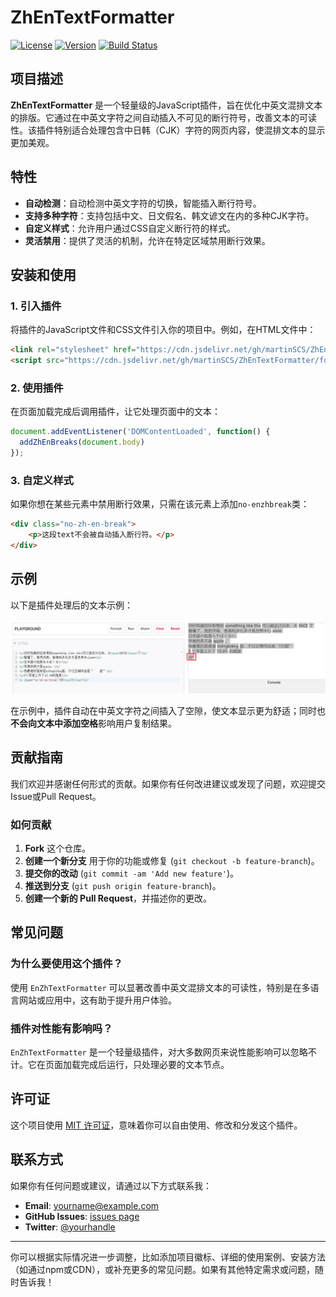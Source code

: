 # ZhEnTextFormatter

[![License](https://img.shields.io/badge/license-MIT-blue.svg)](LICENSE)
[![Version](https://img.shields.io/badge/version-1.0.0-brightgreen.svg)](https://github.com/yourusername/EnZhTextFormatter/releases)
[![Build Status](https://img.shields.io/badge/build-passing-brightgreen.svg)](https://github.com/yourusername/EnZhTextFormatter/actions)

## 项目描述

**ZhEnTextFormatter** 是一个轻量级的JavaScript插件，旨在优化中英文混排文本的排版。它通过在中英文字符之间自动插入不可见的断行符号，改善文本的可读性。该插件特别适合处理包含中日韩（CJK）字符的网页内容，使混排文本的显示更加美观。

## 特性

- **自动检测**：自动检测中英文字符的切换，智能插入断行符号。
- **支持多种字符**：支持包括中文、日文假名、韩文谚文在内的多种CJK字符。
- **自定义样式**：允许用户通过CSS自定义断行符的样式。
- **灵活禁用**：提供了灵活的机制，允许在特定区域禁用断行效果。

## 安装和使用

### 1. 引入插件

将插件的JavaScript文件和CSS文件引入你的项目中。例如，在HTML文件中：

```html
<link rel="stylesheet" href="https://cdn.jsdelivr.net/gh/martinSCS/ZhEnTextFormatter/break.css">
<script src="https://cdn.jsdelivr.net/gh/martinSCS/ZhEnTextFormatter/formatter.js"></script>
```

### 2. 使用插件

在页面加载完成后调用插件，让它处理页面中的文本：

```javascript
document.addEventListener('DOMContentLoaded', function() {
  addZhEnBreaks(document.body)
});
```

### 3. 自定义样式

如果你想在某些元素中禁用断行效果，只需在该元素上添加`no-enzhbreak`类：

```html
<div class="no-zh-en-break">
    <p>这段text不会被自动插入断行符。</p>
</div>
```

## 示例

以下是插件处理后的文本示例：

![示例截图](img/shot.png)

在示例中，插件自动在中英文字符之间插入了空隙，使文本显示更为舒适；同时也**不会向文本中添加空格**影响用户复制结果。

## 贡献指南

我们欢迎并感谢任何形式的贡献。如果你有任何改进建议或发现了问题，欢迎提交Issue或Pull Request。

### 如何贡献

1. **Fork** 这个仓库。
2. **创建一个新分支** 用于你的功能或修复 (`git checkout -b feature-branch`)。
3. **提交你的改动** (`git commit -am 'Add new feature'`)。
4. **推送到分支** (`git push origin feature-branch`)。
5. **创建一个新的 Pull Request**，并描述你的更改。

## 常见问题

### 为什么要使用这个插件？
使用 `EnZhTextFormatter` 可以显著改善中英文混排文本的可读性，特别是在多语言网站或应用中，这有助于提升用户体验。

### 插件对性能有影响吗？
`EnZhTextFormatter` 是一个轻量级插件，对大多数网页来说性能影响可以忽略不计。它在页面加载完成后运行，只处理必要的文本节点。

## 许可证

这个项目使用 [MIT 许可证](LICENSE)，意味着你可以自由使用、修改和分发这个插件。

## 联系方式

如果你有任何问题或建议，请通过以下方式联系我：

- **Email**: yourname@example.com
- **GitHub Issues**: [issues page](https://github.com/yourusername/EnZhTextFormatter/issues)
- **Twitter**: [@yourhandle](https://twitter.com/yourhandle)

---

你可以根据实际情况进一步调整，比如添加项目徽标、详细的使用案例、安装方法（如通过npm或CDN），或补充更多的常见问题。如果有其他特定需求或问题，随时告诉我！

